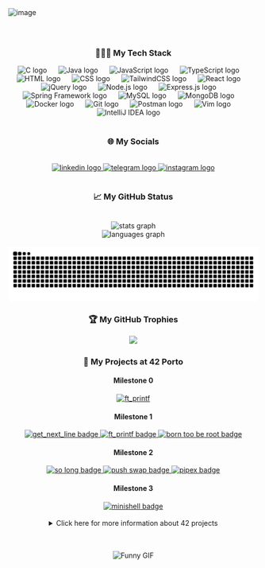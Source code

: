 <img width="1041" height="312" alt="image" src="https://github.com/user-attachments/assets/71fdb8cc-5e94-47b4-8d26-01a9494220cb" />

###

<br clear="both">

<h3 align="center">👨🏼‍💻 My Tech Stack</h3>
<!-- Programming Languages -->
<div align="center">
  <img src="https://skillicons.dev/icons?i=c" height="47" alt="C logo" />
  <img width="15" />
  <img src="https://skillicons.dev/icons?i=java" height="47" alt="Java logo" />
  <img width="15" />
  <img src="https://skillicons.dev/icons?i=js" height="47" alt="JavaScript logo" />
  <img width="15" />
  <img src="https://skillicons.dev/icons?i=ts" height="47" alt="TypeScript logo" />
  <img width="15" />
<!-- Frontend Technologies -->
  <img src="https://skillicons.dev/icons?i=html" height="47" alt="HTML logo" />
  <img width="15" />
  <img src="https://skillicons.dev/icons?i=css" height="47" alt="CSS logo" />
  <img width="15" />
  <img src="https://skillicons.dev/icons?i=tailwind" height="47" alt="TailwindCSS logo" />
  <img width="15" />
  <img src="https://skillicons.dev/icons?i=react" height="47" alt="React logo" />
  <img width="15" />
  <img src="https://skillicons.dev/icons?i=jquery" height="47" alt="jQuery logo" />
  <img width="15" />
<!-- Backend Technologies -->
  <img src="https://skillicons.dev/icons?i=nodejs" height="47" alt="Node.js logo" />
  <img width="15" />
  <img src="https://skillicons.dev/icons?i=express" height="47" alt="Express.js logo" />
  <img width="15" />
  <img src="https://skillicons.dev/icons?i=spring" height="47" alt="Spring Framework logo" />
  <img width="15" />
<!-- Databases -->
  <img src="https://skillicons.dev/icons?i=mysql" height="47" alt="MySQL logo" />
  <img width="15" />
  <img src="https://skillicons.dev/icons?i=mongodb" height="47" alt="MongoDB logo" />
  <img width="15" />
<!-- Tools & Platforms -->
  <img src="https://skillicons.dev/icons?i=docker" height="47" alt="Docker logo" />
  <img width="15" />
  <img src="https://skillicons.dev/icons?i=git" height="47" alt="Git logo" />
  <img width="15" />
  <img src="https://skillicons.dev/icons?i=postman" height="47" alt="Postman logo" />
  <img width="15" />
<!-- Editors / IDEs -->
  <img src="https://skillicons.dev/icons?i=vim" height="47" alt="Vim logo" />
  <img width="15" />
  <img src="https://skillicons.dev/icons?i=idea" height="47" alt="IntelliJ IDEA logo" />
  <img width="15" />
</div>
<br clear="both">

<h3 align="center">🌐 My Socials</h3>


<br clear="both">

<div align="center">
  <a href="https://www.linkedin.com/in/danieldfonseca/" target="_blank">
    <img src="https://img.shields.io/static/v1?message=LinkedIn&logo=linkedin&label=&color=0077B5&logoColor=white&labelColor=&style=for-the-badge" height="35" alt="linkedin logo"  />
  </a>
  <a href="t.me/simbolado" target="_blank">
    <img src="https://img.shields.io/static/v1?message=Telegram&logo=telegram&label=&color=2CA5E0&logoColor=white&labelColor=&style=for-the-badge" height="35" alt="telegram logo"  />
  </a>
  <a href="https://www.instagram.com/daniel_fonn/?igsh=bjkycGptcDl4c2s4" target="_blank">
    <img src="https://img.shields.io/static/v1?message=Instagram&logo=instagram&label=&color=E4405F&logoColor=white&labelColor=&style=for-the-badge" height="35" alt="instagram logo"  />
  </a>
</div>



<br clear="both">

<h3 align="center">📈 My GitHub Status</h3>

<br clear="both">

<div align="center">
  <img src="https://github-readme-stats.vercel.app/api?username=danielfonsecaa&hide_title=true&hide_rank=false&show_icons=true&include_all_commits=true&count_private=true&disable_animations=false&theme=radical&locale=en&hide_border=true" height="155" alt="stats graph" /> <br>
  <img src="https://github-readme-stats.vercel.app/api/top-langs?username=danielfonsecaa&locale=en&hide_title=false&layout=compact&card_width=320&langs_count=6&theme=radical&hide_border=true" height="190" alt="languages graph"  />
</div>

<br clear="both">

<img src="https://raw.githubusercontent.com/danielfonsecaa/danielfonsecaa/output/snake.svg" alt="Snake animation" />

<h3 align="center">🏆 My GitHub Trophies</h3>
<div align="center">
 
 ![](https://github-profile-trophy.vercel.app/?username=Danielfonsecaa&theme=radical&no-frame=true&no-bg=true&margin-w=4&column=-1)
</div>

<h3 align="center">🚀 My Projects at 42 Porto</h3>
<h4 align="center">Milestone 0</h4>

  <div align="center">
  <a href="https://github.com/DanielFonsecaa/libft" target="_blank">
    <img src="https://github.com/user-attachments/assets/0f9131f8-f78f-4b9a-8954-6a7eee0874f6" alt="ft_printf" />
  </a>
</div>

<h4 align="center">Milestone 1</h4>

<div align="center">
  <a href="https://github.com/DanielFonsecaa/get_next_line" target="_blank">
    <img src="https://github.com/user-attachments/assets/7eec8a00-df10-4d70-9836-552cb0f3aaad" alt="get_next_line badge" />
  </a>
  <a href="https://github.com/DanielFonsecaa/printf" target="_blank">
    <img src="https://github.com/user-attachments/assets/3f3d64d1-86a8-498e-b18d-bdeae55f2a86" alt="ft_printf badge" />
  </a>
 </a>
  <a href="https://github.com/DanielFonsecaa/Born2BeRoot" target="_blank">
    <img src="https://github.com/user-attachments/assets/714acb59-4011-469e-9127-2abfa9379501" alt="born too be root badge" />
  </a>
 
</div>

<h4 align="center">Milestone 2</h4>
<div align="center">
  <a href="https://github.com/DanielFonsecaa/So-long-42" target="_blank">
    <img src="https://github.com/user-attachments/assets/44d134a2-1f0b-4473-afdd-ba9ec909b5a8" alt="so long badge" />
  </a>
   <a href="https://github.com/DanielFonsecaa/Push_swap-42" target="_blank">
    <img src="https://github.com/user-attachments/assets/0528f99a-4570-46b8-80b1-6b8af3df8cd8" alt="push swap badge" />
  </a>
 <a href="https://github.com/DanielFonsecaa/Pipex-42" target="_blank">
    <img src="https://github.com/user-attachments/assets/6ac48d02-1374-4a69-92c0-ada8e9cd82d4" alt="pipex badge" />
  </a>

</div>

<h4 align="center">Milestone 3</h4>
<div align="center">
  <a href="https://github.com/DanielFonsecaa/Mini-Shell-42" target="_blank">
    <img src="https://github.com/user-attachments/assets/92dc0700-e072-4737-9fbe-41b15b4909c6" alt="minishell badge" />
  </a>
</div>

<br>

<details align="center">
<summary align="center">Click here for more information about 42 projects</summary>

<h3 align="center">C PROJECTS</h3>
<div align="center">
	
| C Project                                                                                     | Grade                                                             | Evaluation Information           |
| :-------------------------------------------------------------------------------------------- | :---------------------------------------------------------------- | :------------------------------- |
| [Libft](https://github.com/DanielFonsecaa/libft) | <img src="https://img.shields.io/badge/125%20%2F%20100%20%E2%98%85-sucess"/>  | `3 peers` `30 mins` `moulinette` |
| [GetNexLine](https://github.com/DanielFonsecaa/get_next_line) | <img src="https://img.shields.io/badge/112%20%2F%20100%20%E2%98%85-sucess"/>  | `3 peers` `30 mins` `moulinette` |
| [Printf](https://github.com/DanielFonsecaa/printf) | <img src="https://img.shields.io/badge/100%20%2F%20100%20%E2%98%85-sucess"/>  | `3 peers` `30 mins` `moulinette` |
| [Born2BeRoot](https://github.com/DanielFonsecaa/Born2BeRoot) | <img src="https://img.shields.io/badge/100%20%2F%20100%20%E2%98%85-sucess"/>  | `3 peers` `1 hour` |
| [So_long](https://github.com/DanielFonsecaa/So-long-42) | <img src="https://img.shields.io/badge/124%20%2F%20100%20%E2%98%85-sucess"/>  | `3 peers` `30 mins`  |
| [Push_Swap](https://github.com/DanielFonsecaa/Push_swap-42) | <img src="https://img.shields.io/badge/84%20%2F%20100%20%E2%98%85-sucess"/>  | `3 peers` `30 mins`  |
| [Pipex](https://github.com/DanielFonsecaa/Pipex-42) | <img src="https://img.shields.io/badge/125%20%2F%20100%20%E2%98%85-sucess"/>  | `3 peers` `30 mins`  |
| [Minishell](https://github.com/DanielFonsecaa/Mini-Shell-42) | <img src="https://img.shields.io/badge/100%20%2F%20100%20%E2%98%85-sucess"/>  | `3 peers` `1 hour`  |

</div>

<h3 align="center">PISCINE PROJECTS</h3>
<div align="center">

| C Pscine Project                                                                                     | Grade                                                             | Evaluation Information           |
| :-------------------------------------------------------------------------------------------- | :---------------------------------------------------------------- | :------------------------------- |
| [Piscine C 00](https://github.com/DanielFonsecaa/42piscine) | <img src="https://img.shields.io/badge/85%20%2F%20100-success"/>  | `2 peers` `15 mins` `moulinette` |
| [Piscine C 01](https://github.com/DanielFonsecaa/42piscine) | <img src="https://img.shields.io/badge/100%20%2F%20100-success"/> | `2 peers` `15 mins` `moulinette` |
| [Piscine C 02](https://github.com/DanielFonsecaa/42piscine) | <img src="https://img.shields.io/badge/75%20%2F%20100-success"/>  | `2 peers` `15 mins` `moulinette` |
| [Piscine C 03](https://github.com/DanielFonsecaa/42piscine) | <img src="https://img.shields.io/badge/75%20%2F%20100-success"/> | `2 peers` `15 mins` `moulinette` |
| [Piscine C 04](https://github.com/DanielFonsecaa/42piscine) | <img src="https://img.shields.io/badge/100%20%2F%20100-success"/>  | `2 peers` `15 mins` `moulinette` |
| [Piscine C 05](https://github.com/DanielFonsecaa/42piscine) | <img src="https://img.shields.io/badge/80%20%2F%20100-success"/>  | `2 peers` `15 mins` `moulinette` |
| [Piscine C 06](https://github.com/DanielFonsecaa/42piscine) | <img src="https://img.shields.io/badge/100%20%2F%20100-success"/> | `2 peers` `15 mins` `moulinette` |
| [Piscine C 07](https://github.com/DanielFonsecaa/42piscine) | <img src="https://img.shields.io/badge/80%20%2F%20100-success"/>  | `2 peers` `15 mins` `moulinette` |
| [Piscine C 08](https://github.com/DanielFonsecaa/42piscine) | <img src="https://img.shields.io/badge/100%20%2F%20100-success"/> | `2 peers` `15 mins` `moulinette` |

</div>
	
</details>

<br>
<br>

<div align="center">
 
 ![Funny GIF](https://i.imgflip.com/9sk18z.gif)
</div>




